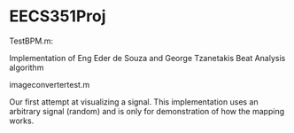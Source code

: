 # EECS351Proj

TestBPM.m:

Implementation of Eng Eder de Souza and George Tzanetakis Beat Analysis algorithm

imageconvertertest.m

Our first attempt at visualizing a signal. This implementation uses an arbitrary signal (random) and is only for demonstration of how the mapping works. 
